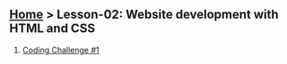 ## [Home](../../../README.md) > Lesson-02: Website development with HTML and CSS

1. [Coding Challenge #1](challenge-1/challenge-1.md)
